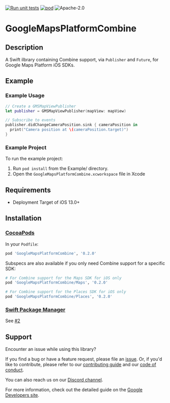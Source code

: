 [![Run unit tests](https://github.com/googlemaps/ios-combine/actions/workflows/test.yml/badge.svg?branch=main)](https://github.com/googlemaps/ios-combine/actions/workflows/test.yml)
[![pod](https://img.shields.io/cocoapods/v/GoogleMapsPlatformCombine)](https://cocoapods.org/pods/GoogleMapsPlatformCombine)
![Apache-2.0](https://img.shields.io/badge/license-Apache-blue)

GoogleMapsPlatformCombine
=======================

## Description
A Swift ilbrary containing Combine support, via `Publisher` and `Future`, for Google Maps Platform iOS SDKs.

## Example

### Example Usage

```swift
// Create a GMSMapViewPublisher
let publisher = GMSMapViewPublisher(mapView: mapView)

// Subscribe to events
publisher.didChangeCameraPosition.sink { cameraPosition in
  print("Camera position at \(cameraPosition.target)")
}
```

### Example Project

To run the example project:

1. Run `pod install` from the Example/ directory. 
2. Open the `GoogleMapsPlatformCombine.xcworkspace` file in Xcode

## Requirements
* Deployment Target of iOS 13.0+

## Installation

### [CocoaPods](https://cocoapods.org)

In your `Podfile`:

```ruby
pod 'GoogleMapsPlatformCombine', '0.2.0'
```

Subspecs are also available if you only need Combine support for a specific SDK:

```ruby
# For Combine support for the Maps SDK for iOS only
pod 'GoogleMapsPlatformCombine/Maps', '0.2.0'

# For Combine support for the Places SDK for iOS only
pod 'GoogleMapsPlatformCombine/Places', '0.2.0'
```

### [Swift Package Manager](https://github.com/apple/swift-package-manager)

See [#2](https://github.com/googlemaps/ios-combine/issues/2)

## Support

Encounter an issue while using this library?

If you find a bug or have a feature request, please file an [issue].
Or, if you'd like to contribute, please refer to our [contributing guide][contributing] and our [code of conduct].

You can also reach us on our [Discord channel].

For more information, check out the detailed guide on the
[Google Developers site][devsite-guide].

[contributing]: CONTRIBUTING.md
[code of conduct]: CODE_OF_CONDUCT.md
[Discord channel]: https://discord.gg/9fwRNWg
[issue]: https://github.com/googlemaps/ios-combine/issues
[devsite-guide]: https://developers.google.com/maps/documentation/ios-sdk/overview
